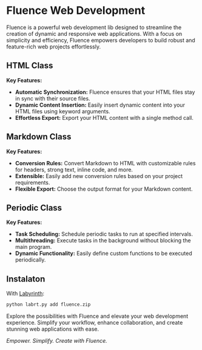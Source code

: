 # Fluence Web Development

Fluence is a powerful web development lib designed to streamline the creation of dynamic and responsive web applications. With a focus on simplicity and efficiency, Fluence empowers developers to build robust and feature-rich web projects effortlessly.

## HTML Class

**Key Features:**
- **Automatic Synchronization:** Fluence ensures that your HTML files stay in sync with their source files.
- **Dynamic Content Insertion:** Easily insert dynamic content into your HTML files using keyword arguments.
- **Effortless Export:** Export your HTML content with a single method call.

## Markdown Class

**Key Features:**
- **Conversion Rules:** Convert Markdown to HTML with customizable rules for headers, strong text, inline code, and more.
- **Extensible:** Easily add new conversion rules based on your project requirements.
- **Flexible Export:** Choose the output format for your Markdown content.

## Periodic Class

**Key Features:**
- **Task Scheduling:** Schedule periodic tasks to run at specified intervals.
- **Multithreading:** Execute tasks in the background without blocking the main program.
- **Dynamic Functionality:** Easily define custom functions to be executed periodically.

## Instalaton
With [Labyrinth](https://github.com/Benfica7/Labyrinth):
```bash
python labrt.py add fluence.zip
```

Explore the possibilities with Fluence and elevate your web development experience. Simplify your workflow, enhance collaboration, and create stunning web applications with ease.

*Empower. Simplify. Create with Fluence.*
